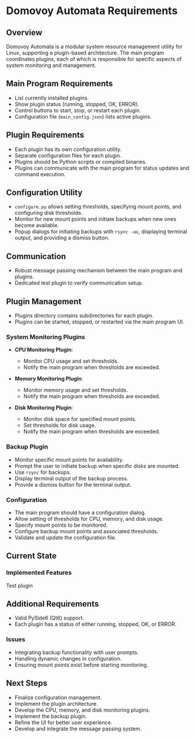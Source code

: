 # Domovoy Automata Requirements

## Overview
Domovoy Automata is a modular system resource management utility for Linux, supporting a plugin-based architecture. The main program coordinates plugins, each of which is responsible for specific aspects of system monitoring and management.

## Main Program Requirements
- List currently installed plugins.
- Show plugin status (running, stopped, OK, ERROR).
- Control buttons to start, stop, or restart each plugin.
- Configuration file (`main_config.json`) lists active plugins.

## Plugin Requirements
- Each plugin has its own configuration utility.
- Separate configuration files for each plugin.
- Plugins should be Python scripts or compiled binaries.
- Plugins can communicate with the main program for status updates and command execution.

## Configuration Utility
- `configure.py` allows setting thresholds, specifying mount points, and configuring disk thresholds.
- Monitor for new mount points and initiate backups when new ones become available.
- Popup dialogs for initiating backups with `rsync -av`, displaying terminal output, and providing a dismiss button.

## Communication
- Robust message passing mechanism between the main program and plugins.
- Dedicated test plugin to verify communication setup.

## Plugin Management
- Plugins directory contains subdirectories for each plugin.
- Plugins can be started, stopped, or restarted via the main program UI.

### System Monitoring Plugins
- **CPU Monitoring Plugin**:
  - Monitor CPU usage and set thresholds.
  - Notify the main program when thresholds are exceeded.
  
- **Memory Monitoring Plugin**:
  - Monitor memory usage and set thresholds.
  - Notify the main program when thresholds are exceeded.
  
- **Disk Monitoring Plugin**:
  - Monitor disk space for specified mount points.
  - Set thresholds for disk usage.
  - Notify the main program when thresholds are exceeded.

### Backup Plugin
- Monitor specific mount points for availability.
- Prompt the user to initiate backup when specific disks are mounted.
- Use `rsync` for backups.
- Display terminal output of the backup process.
- Provide a dismiss button for the terminal output.

### Configuration
- The main program should have a configuration dialog.
- Allow setting of thresholds for CPU, memory, and disk usage.
- Specify mount points to be monitored.
- Configure backup mount points and associated thresholds.
- Validate and update the configuration file.

## Current State

### Implemented Features
Test plugin

## Additional Requirements
- Valid PySide6 (Qt6) support.
- Each plugin has a status of either running, stopped, OK, or ERROR.

### Issues
- Integrating backup functionality with user prompts.
- Handling dynamic changes in configuration.
- Ensuring mount points exist before starting monitoring.

## Next Steps
- Finalize configuration management.
- Implement the plugin architecture.
- Develop the CPU, memory, and disk monitoring plugins.
- Implement the backup plugin.
- Refine the UI for better user experience.
- Develop and integrate the message passing system.
